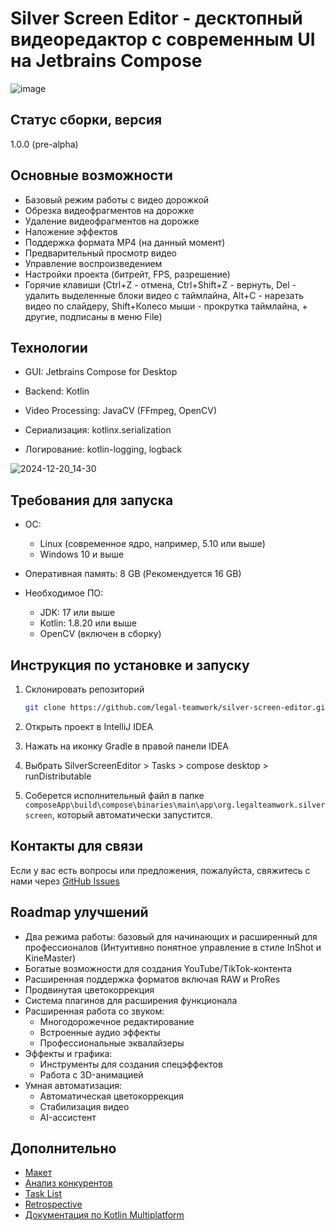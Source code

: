 # Silver Screen Editor - десктопный видеоредактор с современным UI на Jetbrains Compose

![image](https://github.com/user-attachments/assets/538d5a72-cd71-4d72-af62-70366cff84b0)

## Статус сборки, версия
1.0.0 (pre-alpha)

## Основные возможности
- Базовый режим работы с видео дорожкой
- Обрезка видеофрагментов на дорожке
- Удаление видеофрагментов на дорожке
- Наложение эффектов
- Поддержка формата MP4 (на данный момент)
- Предварительный просмотр видео
- Управление воспроизведением
- Настройки проекта (битрейт, FPS, разрешение)
- Горячие клавиши (Ctrl+Z - отмена, Ctrl+Shift+Z - вернуть,
  Del - удалить выделенные блоки видео с таймлайна, Alt+C - нарезать видео по слайдеру, 
  Shift+Колесо мыши - прокрутка таймлайна, + другие, подписаны в меню File)

## Технологии
- GUI: Jetbrains Compose for Desktop
- Backend: Kotlin

- Video Processing: JavaCV (FFmpeg, OpenCV)
- Сериализация: kotlinx.serialization
- Логирование: kotlin-logging, logback

![2024-12-20_14-30](https://github.com/user-attachments/assets/754bf070-80a9-4b4e-a1c8-e3dc3805d7b6)

## Требования для запуска
- ОС:
  - Linux (современное ядро,  например, 5.10 или выше)
  - Windows 10 и выше
- Оперативная память: 8 GB (Рекомендуется 16 GB)

- Необходимое ПО:
  - JDK: 17 или выше
  - Kotlin: 1.8.20 или выше
  - OpenCV (включен в сборку)

## Инструкция по установке и запуску

1. Склонировать репозиторий
   ```bash
   git clone https://github.com/legal-teamwork/silver-screen-editor.git
   
2. Открыть проект в IntelliJ IDEA

3. Нажать на иконку Gradle в правой панели IDEA

4. Выбрать SilverScreenEditor > Tasks > compose desktop > runDistributable

5. Соберется исполнительный файл в папке `composeApp\build\compose\binaries\main\app\org.legalteamwork.silverscreen`, который автоматически запустится.

## Контакты для связи
Если у вас есть вопросы или предложения, пожалуйста, свяжитесь с нами через [GitHub Issues](https://github.com/legal-teamwork/silver-screen-editor/issues)

## Roadmap улучшений
- Два режима работы: базовый для начинающих и расширенный для профессионалов (Интуитивно понятное управление в стиле InShot и KineMaster)
- Богатые возможности для создания YouTube/TikTok-контента
- Расширенная поддержка форматов включая RAW и ProRes
- Продвинутая цветокоррекция
- Система плагинов для расширения функционала
- Расширенная работа со звуком:
  - Многодорожечное редактирование
  - Встроенные аудио эффекты
  - Профессиональные эквалайзеры
- Эффекты и графика:
  - Инструменты для создания спецэффектов
  - Работа с 3D-анимацией
- Умная автоматизация:
  - Автоматическая цветокоррекция
  - Стабилизация видео
  - AI-ассистент

## Дополнительно
- [Макет](https://www.figma.com/design/ySFG5GAiNJNX59Y3lJAube/Untitled?node-id=0-1&t=0E2U2U6dK1W6fdVZ-1)
- [Анализ конкурентов](analysis.md)
- [Task List](https://github.com/orgs/legal-teamwork/projects/3)
- [Retrospective](https://docs.google.com/spreadsheets/d/1xqDXDvht4POZUiHmGrPIutCRE7hXpFMqWUFsSu-6_8k/edit?usp=sharing)
- [Документация по Kotlin Multiplatform](https://www.jetbrains.com/help/kotlin-multiplatform-dev/get-started.html)
